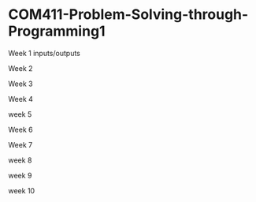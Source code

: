 # COM411-Problem-Solving-through-Programming1

Week 1 inputs/outputs 

Week 2

Week 3

Week 4

week 5

Week 6

Week 7

week 8

week 9

week 10